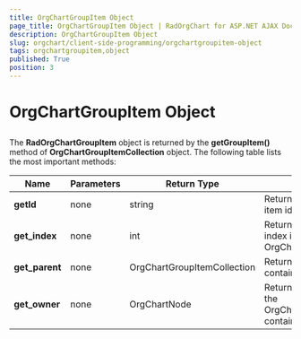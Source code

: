 ```yaml
---
title: OrgChartGroupItem Object
page_title: OrgChartGroupItem Object | RadOrgChart for ASP.NET AJAX Documentation
description: OrgChartGroupItem Object
slug: orgchart/client-side-programming/orgchartgroupitem-object
tags: orgchartgroupitem,object
published: True
position: 3
---
```


# OrgChartGroupItem Object



## 

The **RadOrgChartGroupItem** object is returned by the **getGroupItem()** method of **OrgChartGroupItemCollection** object. The following table lists the most important methods:


| Name | Parameters | Return Type | Description |
| ------ | ------ | ------ | ------ |
| **getId** |none|string|Returns the current group item id value.|
| **get_index** |none|int|Returns the group item's index in the OrgChartGroupItemCollection. |
| **get_parent** |none|OrgChartGroupItemCollection|Returns the collection that contains the group item.|
| **get_owner** |none|OrgChartNode|Returns the node that holds the OrgChartGroupItemCollection containing the group item.|

